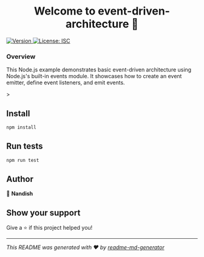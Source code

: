 <h1 align="center">Welcome to event-driven-architecture 👋</h1>
<p>
  <a href="https://www.npmjs.com/package/event-driven-architecture" target="_blank">
    <img alt="Version" src="https://img.shields.io/npm/v/event-driven-architecture.svg">
  </a>
  <a href="#" target="_blank">
    <img alt="License: ISC" src="https://img.shields.io/badge/License-ISC-yellow.svg" />
  </a>
</p>
<h3 align="Left">Overview</h3>
<p>This Node.js example demonstrates basic event-driven architecture using Node.js's built-in events module. It showcases how to create an event emitter, define event listeners, and emit events.</p>
>

## Install

```sh
npm install
```

## Run tests

```sh
npm run test
```

## Author

👤 **Nandish**


## Show your support

Give a ⭐️ if this project helped you!

***
_This README was generated with ❤️ by [readme-md-generator](https://github.com/kefranabg/readme-md-generator)_